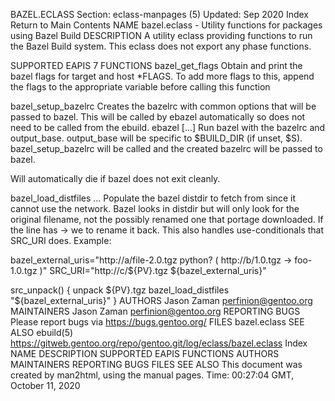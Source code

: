 BAZEL.ECLASS
Section: eclass-manpages (5)
Updated: Sep 2020
Index Return to Main Contents
NAME
bazel.eclass - Utility functions for packages using Bazel Build
DESCRIPTION
A utility eclass providing functions to run the Bazel Build system.
This eclass does not export any phase functions.

SUPPORTED EAPIS
7
FUNCTIONS
bazel_get_flags
Obtain and print the bazel flags for target and host *FLAGS.
To add more flags to this, append the flags to the appropriate variable before calling this function

bazel_setup_bazelrc
Creates the bazelrc with common options that will be passed to bazel. This will be called by ebazel automatically so does not need to be called from the ebuild.
ebazel [<args>...]
Run bazel with the bazelrc and output_base.
output_base will be specific to $BUILD_DIR (if unset, $S). bazel_setup_bazelrc will be called and the created bazelrc will be passed to bazel.

Will automatically die if bazel does not exit cleanly.

bazel_load_distfiles <distfiles>...
Populate the bazel distdir to fetch from since it cannot use the network. Bazel looks in distdir but will only look for the original filename, not the possibly renamed one that portage downloaded. If the line has -> we to rename it back. This also handles use-conditionals that SRC_URI does.
Example:

bazel_external_uris="http://a/file-2.0.tgz
    python? ( http://b/1.0.tgz -> foo-1.0.tgz )"
SRC_URI="http://c/${PV}.tgz
    ${bazel_external_uris}"

src_unpack() {
    unpack ${PV}.tgz
    bazel_load_distfiles "${bazel_external_uris}"
}
AUTHORS
Jason Zaman <perfinion@gentoo.org>
MAINTAINERS
Jason Zaman <perfinion@gentoo.org>
REPORTING BUGS
Please report bugs via https://bugs.gentoo.org/
FILES
bazel.eclass
SEE ALSO
ebuild(5)
https://gitweb.gentoo.org/repo/gentoo.git/log/eclass/bazel.eclass
Index
NAME
DESCRIPTION
SUPPORTED EAPIS
FUNCTIONS
AUTHORS
MAINTAINERS
REPORTING BUGS
FILES
SEE ALSO
This document was created by man2html, using the manual pages.
Time: 00:27:04 GMT, October 11, 2020